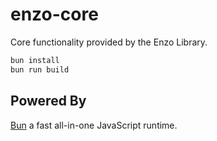 # enzo-core

Core functionality provided by the Enzo Library.

```bash
bun install
bun run build
```

## Powered By
[Bun](https://bun.sh) a fast all-in-one JavaScript runtime.
